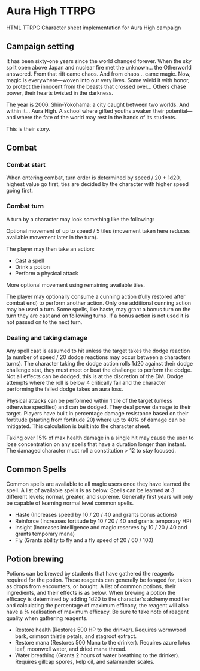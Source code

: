 # Aura High TTRPG
HTML TTRPG Character sheet implementation for Aura High campaign

## Campaign setting

It has been sixty-one years since the world changed forever. 
When the sky split open above Japan and nuclear fire met the unknown… the Otherworld answered.
From that rift came chaos. And from chaos… came magic. 
Now, magic is everywhere—woven into our very lives. 
Some wield it with honor, to protect the innocent from the beasts that crossed over… Others chase power, their hearts twisted in the darkness. 

The year is 2006. 
Shin-Yokohama: a city caught between two worlds.
And within it… Aura High.
A school where gifted youths awaken their potential—and where the fate of the world may rest in the hands of its students.

This is their story.

## Combat

### Combat start
When entering combat, turn order is determined by speed / 20 + 1d20, highest value go first, ties are decided by the character with higher speed going first.

### Combat turn
A turn by a character may look something like the following:

Optional movement of up to speed / 5 tiles (movement taken here reduces available movement later in the turn).

The player may then take an action:
- Cast a spell
- Drink a potion
- Perform a physical attack

More optional movement using remaining available tiles.

The player may optionally consume a cunning action (fully restored after combat end) to perform another action. Only one additional cunning action may be used a turn.
Some spells, like haste, may grant a bonus turn on the turn they are cast and on following turns. If a bonus action is not used it is not passed on to the next turn.

### Dealing and taking damage
Any spell cast is assumed to hit unless the target takes the dodge reaction (a number of speed / 20 dodge reactions may occur between a characters turns). The character taking the dodge action rolls 1d20 against their dodge challenge stat, they must meet or beat the challenge to perform the dodge. Not all effects can be dodged, this is at the discretion of the DM. Dodge attempts where the roll is below 4 critically fail and the character performing the failed dodge takes an aura loss.

Physical attacks can be performed within 1 tile of the target (unless otherwise specified) and can be dodged. They deal power damage to their target.
Players have built in percentage damage resistance based on their fortitude (starting from fortitude 20) where up to 40% of damage can be mitigated. This calculation is built into the character sheet.

Taking over 15% of max health damage in a single hit may cause the user to lose concentration on any spells that have a duration longer than instant. The damaged character must roll a constitution > 12 to stay focused.

## Common Spells

Common spells are available to all magic users once they have learned the spell. A list of available spells is as below. Spells can be learned at 3 different levels; normal, greater, and supreme. Generally first years will only be capable of learning normal level common spells.

- Haste (Increases speed by 10 / 20 / 40 and grants bonus actions)
- Reinforce (Increases fortitude by 10 / 20 / 40 and grants temporary HP)
- Insight (Increases intelligence and magic reserves by 10 / 20 / 40 and grants temporary mana)
- Fly (Grants ability to fly and a fly speed of 20 / 60 / 100)

## Potion brewing

Potions can be brewed by students that have gathered the reagents required for the potion. These reagents can generally be foraged for, taken as drops from encounters, or bought. A list of common potions, their ingredients, and their effects is as below.
When brewing a potion the efficacy is determined by adding 1d20 to the character's alchemy modifier and calculating the percentage of maximum efficacy, the reagent will also have a % realisation of maximum efficacy. Be sure to take note of reagent quality when gathering reagents.

- Restore health (Restores 500 HP to the drinker). Requires wormwood bark, crimson thistle petals, and stagroot extract.
- Restore mana (Restores 500 Mana to the drinker). Requires azure lotus leaf, moonwell water, and dried mana thread.
- Water breathing (Grants 2 hours of water breathing to the drinker). Requires gillcap spores, kelp oil, and salamander scales.
